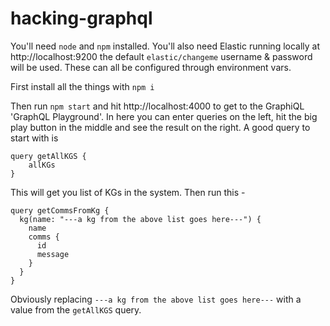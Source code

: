 # hacking-graphql

You'll need `node` and `npm` installed.  You'll also need Elastic running
locally at http://localhost:9200 the default `elastic/changeme` username &
password will be used.  These can all be configured through environment vars.

First install all the things with `npm i`

Then run `npm start` and hit http://localhost:4000 to get to the GraphiQL 'GraphQL
Playground'.  In here you can enter queries on the left, hit the big play button
in the middle and see the result on the right.  A good query to start with is

```
query getAllKGS {
    allKGs
}
```

This will get you list of KGs in the system.  Then run this -

```
query getCommsFromKg {
  kg(name: "---a kg from the above list goes here---") {
    name
    comms {
      id
      message
    }
  }
}
```

Obviously replacing `---a kg from the above list goes here---` with a value
from the `getAllKGS` query.

